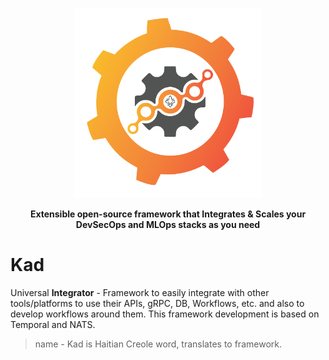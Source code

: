 <p align="center"><img src="kad-logo1.png" width="300"></p>
<p align="center"><b>Extensible open-source framework that Integrates & Scales your DevSecOps and MLOps stacks as you need</b></p>

# Kad 
Universal **Integrator** - Framework to easily integrate with other tools/platforms to use their APIs, gRPC, DB, Workflows, etc. and also to develop workflows around them. This framework development is based on Temporal and NATS. 
> name - Kad is Haitian Creole word, translates to framework. 
